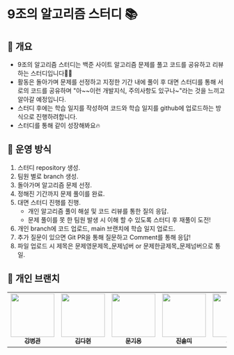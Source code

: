 # 9조의 알고리즘 스터디 📚

## 📁 개요

- 9조의 알고리즘 스터디는 백준 사이트 알고리즘 문제를 풀고 코드를 공유하고 리뷰하는 스터디입니다👍🏻
- 활동은 돌아가며 문제를 선정하고 지정한 기간 내에 풀이 후 대면 스터디를 통해 서로의 코드를 공유하며 "아~~이런 개발지식, 주의사항도 있구나~"라는 것을 느끼고 알아갈 예정입니다.
- 스터디 후에는 학습 일지를 작성하여 코드와 학습 일지를 github에 업로드하는 방식으로 진행하려합니다.
- 스터디를 통해 같이 성장해봐요🔥

## 📁 운영 방식

1. 스터디 repository 생성.
2. 팀원 별로 branch 생성.
3. 돌아가며 알고리즘 문제 선정.
4. 정해진 기간까지 문제 풀이를 완료.
5. 대면 스터디 진행를 진행.
   - 개인 알고리즘 풀이 해설 및 코드 리뷰를 통한 질의 응답.
   - 문제 풀이를 못 한 팀원 발생 시 이해 할 수 있도록 스터디 후 재풀이 도전!
6. 개인 branch에 코드 업로드, main 브랜치에 학습 일지 업로드.
7. 추가 질문이 있으면 Git PR을 통해 질문하고 Comment를 통해 응답!
8. 파일 업로드 시 제목은 문제영문제목\_문제넘버 or 문제한글제목\_문제넘버으로 통일.

## 🐻 개인 브랜치

<table>
  <tr> 
    <td align="center"><a href=https://github.com/YouAndMeLink/Algorithm-Study/tree/BG><img src="https://avatars.githubusercontent.com/u/86152185?v=4" width="100px;" alt=""/><br /><sub><b>강병관</b></sub></a><br />
    </td>
    <td align="center"><a href=https://github.com/YouAndMeLink/Algorithm-Study/tree/DH><img src="https://avatars.githubusercontent.com/u/74331917?v=4" width="100px;" alt=""/><br /><sub><b>김다현</b></sub></a><br />
    </td>
    <td align="center"><a href=https://github.com/YouAndMeLink/Algorithm-Study/tree/KY><img src="https://avatars.githubusercontent.com/u/103173521?v=4" width="100px;" alt=""/><br /><sub><b>문기용</b></sub></a><br />
    </td>
    <td align="center"><a href=https://github.com/YouAndMeLink/Algorithm-Study/tree/SM><img src="https://avatars.githubusercontent.com/u/103156290?v=4" width="100px;" alt=""/><br /><sub><b>진솔미</b></sub></a><br />
    </td>
        </td>
    <td align="center"><a href=https://github.com/YouAndMeLink/Algorithm-Study/tree/WJ><img src="https://avatars.githubusercontent.com/u/103166677?v=4" width="100px;" alt=""/><br /><sub><b>이원진</b></sub></a><br />
    </td>
  </tr>
</table>
